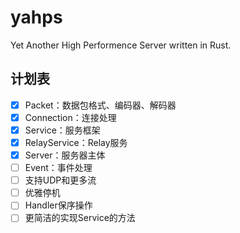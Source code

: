 # yahps

Yet Another High Performence Server written in Rust. 

## 计划表

- [x] Packet：数据包格式、编码器、解码器
- [x] Connection：连接处理
- [x] Service：服务框架
- [x] RelayService：Relay服务
- [x] Server：服务器主体
- [ ] Event：事件处理
- [ ] 支持UDP和更多流
- [ ] 优雅停机
- [ ] Handler保序操作
- [ ] 更简洁的实现Service的方法